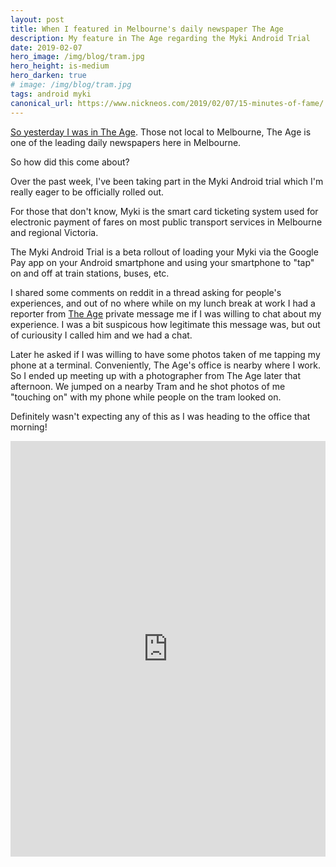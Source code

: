 ```yaml
---
layout: post
title: When I featured in Melbourne's daily newspaper The Age
description: My feature in The Age regarding the Myki Android Trial 
date: 2019-02-07
hero_image: /img/blog/tram.jpg
hero_height: is-medium
hero_darken: true
# image: /img/blog/tram.jpg
tags: android myki
canonical_url: https://www.nickneos.com/2019/02/07/15-minutes-of-fame/
---
```


[So yesterday I was in The Age](https://www.theage.com.au/national/victoria/modern-myki-miracle-android-users-give-thumbs-up-to-mobile-payment-trial-20190205-p50vtz.html#comments). Those not local to Melbourne, The Age is one of the leading daily newspapers here in Melbourne. 

So how did this come about? 

Over the past week, I've been taking part in the Myki Android trial which I'm really eager to be officially rolled out. 

For those that don't know, Myki is the smart card ticketing system used for electronic payment of fares on most public transport services in Melbourne and regional Victoria.

The Myki Android Trial is a beta rollout of loading your Myki via the Google Pay app on your Android smartphone and using your smartphone to "tap" on and off at train stations, buses, etc. 

I shared some comments on reddit in a thread asking for people's experiences, and out of no where while on my lunch break at work I had a reporter from [The Age](http://www.theage.com.au) private message me if I was willing to chat about my experience. I was a bit suspicous how legitimate this message was, but out of curiousity I called him and we had a chat. 

Later he asked if I was willing to have some photos taken of me tapping my phone at a terminal. Conveniently, The Age's office is nearby where I work. So I ended up meeting up with a photographer from The Age later that afternoon. We jumped on a nearby Tram and he shot photos of me "touching on" with my phone while people on the tram looked on.

Definitely wasn't expecting any of this as I was heading to the office that morning!


<iframe src="https://www.linkedin.com/embed/feed/update/urn:li:share:6498769653064704000" height="665" width="504" frameborder="0" allowfullscreen="" title="Embedded post"></iframe>

